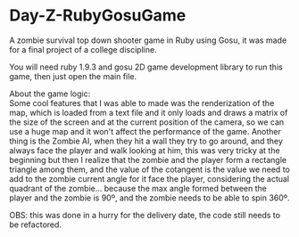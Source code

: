 Day-Z-RubyGosuGame
==================

A zombie survival top down shooter game in Ruby using Gosu, it was made for a final project of a college discipline. 
  
You will need ruby 1.9.3 and gosu 2D game development library to run this game, then just open the main file. 

About the game logic:  
  Some cool features that I was able to made was the renderization of the map, which is loaded from a text file and it only loads
and draws a matrix of the size of the screen and at the current position of the camera, so we can use a huge map and it won't 
affect the performance of the game. Another thing is the Zombie AI, when they hit a wall they try to go around, and they always
face the player and walk looking at him, this was very tricky at the beginning but then I realize that the zombie and the player
form a rectangle triangle among them, and the value of the cotangent is the value we need to add to the zombie current angle for
it face the player, considering the actual quadrant of the zombie... because the max angle formed between the player and the 
zombie is 90º, and the zombie needs to be able to spin 360º.

OBS: this was done in a hurry for the delivery date, the code still needs to be refactored.

